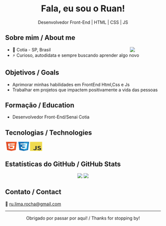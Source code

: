 <h1 align="center">Fala, eu sou o Ruan!</h1>
<p align="center"> Desenvolvedor Front-End | HTML | CSS | JS</p>
 


## Sobre mim / About me

<img align="right" width="100" src="https://camo.githubusercontent.com/2366b34bb903c09617990fb5fff4622f3e941349e846ddb7e73df872a9d21233/68747470733a2f2f63646e2e6472696262626c652e636f6d2f75736572732f3733303730332f73637265656e73686f74732f363538313234332f6176656e746f2e676966"/>

- 📍 Cotia - SP, Brasil  
- ⚡ Curioso, autodidata e sempre buscando aprender algo novo  


## Objetivos / Goals

- Aprimorar minhas habilidades em FrontEnd Html,Css e Js
- Trabalhar em projetos que impactem positivamente a vida das pessoas  



## Formação / Education

- Desenvolvedor Front-End/Senai Cotia


## Tecnologias / Technologies


<img align="left" alt="HTML5" height="30" width="40" src="https://raw.githubusercontent.com/devicons/devicon/master/icons/html5/html5-original.svg" />
<img align="left" alt="CSS3" height="30" width="40" src="https://raw.githubusercontent.com/devicons/devicon/master/icons/css3/css3-original.svg" />
<img align="left" alt="JavaScript" height="30" width="40" src="https://raw.githubusercontent.com/devicons/devicon/master/icons/javascript/javascript-original.svg" />

<br clear="both"/>


## Estatísticas do GitHub / GitHub Stats

<div align="center">
  <img height="160em" src="https://github-readme-stats.vercel.app/api?username=dev-ruan-lima&show_icons=true&theme=midnight-purple" />
  <img height="160em" src="https://github-readme-stats.vercel.app/api/top-langs/?username=dev-ruan-lima&layout=compact&theme=midnight-purple" />
</div>



## Contato / Contact

📧 ru.lima.rocha@gmail.com

---

<p align="center">Obrigado por passar por aqui! / Thanks for stopping by!</p>

